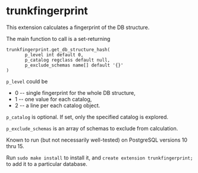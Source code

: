 # trunkfingerprint
This extension calculates a fingerprint of the DB structure.

The main function to call is a set-returning
```
trunkfingerprint.get_db_structure_hash(
       p_level int default 0,
       p_catalog regclass default null,
       p_exclude_schemas name[] default '{}'
)
```
`p_level` could be
* 0 -- single fingerprint for the whole DB structure,
* 1 -- one value for each catalog,
* 2 -- a line per each catalog object.

`p_catalog` is optional. If set, only the specified catalog is explored.

`p_exclude_schemas` is an array of schemas to exclude from calculation.

Known to run (but not necessarily well-tested) on PostgreSQL versions 10 thru 15.

Run `sudo make install` to install it, and `create extension trunkfingerprint;` to add it to a particular database.
